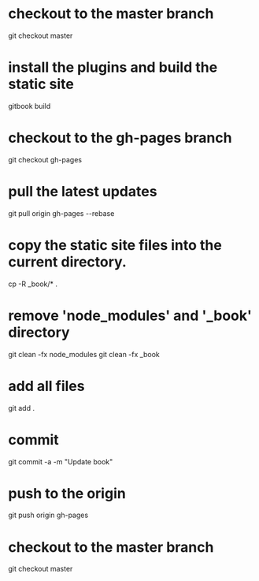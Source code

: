 # checkout to the master branch
git checkout master

# install the plugins and build the static site
gitbook build

# checkout to the gh-pages branch
git checkout gh-pages

# pull the latest updates
git pull origin gh-pages --rebase

# copy the static site files into the current directory.
cp -R _book/* .

# remove 'node_modules' and '_book' directory
git clean -fx node_modules
git clean -fx _book

# add all files
git add .

# commit
git commit -a -m "Update book"

# push to the origin
git push origin gh-pages

# checkout to the master branch
git checkout master
